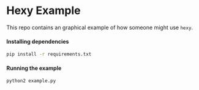 # Hexy Example

This repo contains an graphical example of how someone might use `hexy`.

#### Installing dependencies

```bash
pip install -r requirements.txt
```

#### Running the example

```bash
python2 example.py
```

